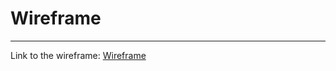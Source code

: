 # Wireframe
***
Link to the wireframe:
[Wireframe](https://www.figma.com/design/90gbvhuixEymloolyft7me/Letterboxd-Wireframe?node-id=0-1&p=f&t=wcjTeAA5U72oT8v4-0)
